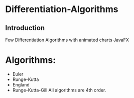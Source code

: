 # Differentiation-Algorithms
## Introduction
Few Differentiation Algorithms with animated charts JavaFX
# Algorithms:
- Euler
- Runge-Kutta
- England
- Runge-Kutta-Gill
All algorithms are 4th order.
